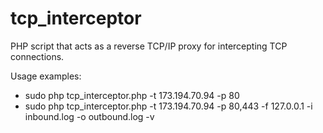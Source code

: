 tcp_interceptor
===============

PHP script that acts as a reverse TCP/IP proxy for intercepting TCP connections.

Usage examples: 

* sudo php tcp_interceptor.php -t 173.194.70.94 -p 80
* sudo php tcp_interceptor.php -t 173.194.70.94 -p 80,443 -f 127.0.0.1 -i inbound.log -o outbound.log -v
